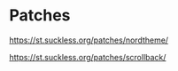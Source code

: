 
# Patches

https://st.suckless.org/patches/nordtheme/

https://st.suckless.org/patches/scrollback/
